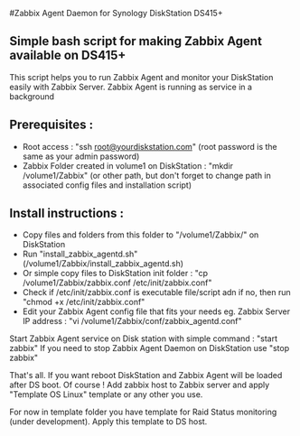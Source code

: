 #Zabbix Agent Daemon for Synology DiskStation DS415+

## Simple bash script for making Zabbix Agent available on DS415+
This script helps you to run Zabbix Agent and monitor your DiskStation easily with Zabbix Server.
Zabbix Agent is running as service in a background

## Prerequisites :
* Root access : "ssh root@yourdiskstation.com" (root password is the same as your admin password)
* Zabbix Folder created in volume1 on DiskStation : "mkdir /volume1/Zabbix" (or other path, but don't forget to change path in associated config files and installation script)

## Install instructions :
* Copy files and folders from this folder to "/volume1/Zabbix/" on DiskStation
* Run "install_zabbix_agentd.sh" (/volume1/Zabbix/install_zabbix_agentd.sh)
* Or simple copy files to DiskStation init folder : "cp /volume1/Zabbix/zabbix.conf /etc/init/zabbix.conf"
* Check if /etc/init/zabbix.conf is executable file/script adn if no, then run "chmod +x /etc/init/zabbix.conf"
* Edit your Zabbix Agent config file that fits your needs eg. Zabbix Server IP address : "vi /volume1/Zabbix/conf/zabbix_agentd.conf"

Start Zabbix Agent service on Disk station with simple command : "start zabbix"
If you need to stop Zabbix Agent Daemon on DiskStation use "stop zabbix"

That's all. If you want reboot DiskStation and Zabbix Agent will be loaded after DS boot.
Of course ! Add zabbix host to Zabbix server and apply "Template OS Linux" template or any other you use.

For now in template folder you have template for Raid Status monitoring (under development). Apply this template to DS host.